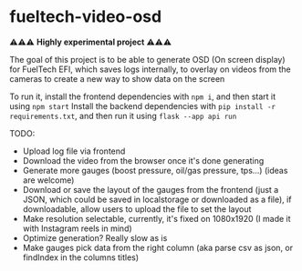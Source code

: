 # fueltech-video-osd

⚠️⚠️⚠️ **Highly experimental project** ⚠️⚠️⚠️ 

The goal of this project is to be able to generate OSD (On screen display) for FuelTech EFI, which saves logs internally, to overlay on videos from the cameras to create a new way to show data on the screen 

To run it, install the frontend dependencies with ```npm i```, and then start it using ```npm start```
Install the backend dependencies with ```pip install -r requirements.txt```, and then run it using ```flask --app api run```

TODO:
- Upload log file via frontend
- Download the video from the browser once it's done generating
- Generate more gauges (boost pressure, oil/gas pressure, tps...) (ideas are welcome)
- Download or save the layout of the gauges from the frontend (just a JSON, which could be saved in localstorage or downloaded as a file), if downloadable, allow users to upload the file to set the layout
- Make resolution selectable, currently, it's fixed on 1080x1920 (I made it with Instagram reels in mind)
- Optimize generation? Really slow as is
- Make gauges pick data from the right column (aka parse csv as json, or findIndex in the columns titles)
